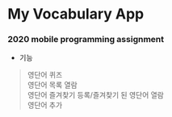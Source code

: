# My Vocabulary App 
### 2020 mobile programming assignment 
* 기능   
>영단어 퀴즈   
>영단어 목록 열람   
>영단어 즐겨찾기 등록/즐겨찾기 된 영단어 열람   
>영단어 추가   
